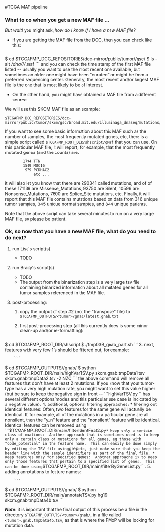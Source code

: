 #TCGA MAF pipeline

### What to do when you get a new MAF file ...

*But wait!* you might ask, *how do I know if I have a new MAF file?*

- If you are getting the MAF file from the DCC, then you can check like this:

    ```
$ cd $TCGAFMP_DCC_REPOSITORIES/dcc-mirror/public/tumor/<tumor>/gsc/
$ ls -alt */*dna*/*/*/*.maf
    ```
and you can check the time stamp of the first MAF file listed -- usually you want to use the most recent one available, but sometimes an older one might have been "curated" or might be from a preferred sequencing center.
Generally, the most recent and/or largest MAF file is the one that is most likely to be of interest.

- On the other hand, you might have obtained a MAF file from a different
source.

We will use this SKCM MAF file as an example:
```
$TCGAFMP_DCC_REPOSITORIES/dcc-mirror/public/tumor/skcm/gsc/broad.mit.edu/illuminaga_dnaseq/mutations/broad.mit.edu_SKCM.IlluminaGA_DNASeq.Level_2.1.5.0/skcm_clean_pairs.aggregated.capture.tcga.uuid.somatic.maf
```

If you want to see some basic information about  this MAF such as the number of samples, the most frequently mutated genes, etc, there is a simple script called ```$TCGAFMP_ROOT_DIR/shscript/qMaf``` that you can use.  On this particular MAF file, it will report, for example, that the most frequently mutated genes (and the counts) are:

```
        1794 TTN
        1549 MUC16
         979 PCDHAC2
             etc ...
```
it will also let you know that there are 290341 called mutations, and of of these 171139 are Missense_Mutations, 93750 are Silent, 10596 are Nonsense_Mutations, 7600 are Splice_Site mutations, etc. Finally, it will
report that this MAF file contains mutations based on data from 346 unique 
tumor samples, 345 unique normal samples, and 344 unique patients.

Note that the above script can take several minutes to run on a very large
MAF file, so please be patient.

### Ok, so now that you have a new MAF file, what do you need to do next?

1. run Lisa's script(s)
	* TODO

2. run Brady's script(s)
	* TODO
	* The output from the binarization step is a very large tsv file containing binarized information about all mutated genes for all tumor samples referenced in the MAF file.


3. post-processing:
    1. copy the output of step #2 (not the "transpose" file) to ```$TCGAFMP_OUTPUTS/<tumor>/gnab/latest.gnab.txt```
    2. first post-processing step (all this currently does is some minor clean-up and/or re-formatting):

        ```
$ cd $TCGAFMP_ROOT_DIR/shscript
$ ./fmp03B_gnab_part.sh <tumor>
        ```
    3. next, features with very few 1's should be filtered out, for example:

        ```
$ cd $TCGAFMP_OUTPUTS/<tumor>/gnab/
$ python $TCGAFMP_ROOT_DIR/main/highVarTSV.py skcm.gnab.tmpData1.tsv skcm.gnab.tmpData2.tsv -2 NZC
        ```
        the above command will remove all features that don't have at least 2 mutations.  If you know that your tumor-type has a very high mutation rate, you might want to set this value higher (but be sure to keep the negative sign in front -- ```highVarTSV.py``` has several different options/modes and this particular use case is indicated by a negative value).
    4. additional, optional filtering approaches:
          * filtering out identical features: Often, two features for the same gene will actually be identical.  If, for example, all of the mutations in a particular gene are all nonsilent, then the "y_n" feature and the "nonsilent" feature will be identical.  Identical features can be removed using ```$TCGAFMP_ROOT_DIR/main/filterIdentFeat2.py```
          * keep only a certain class of muations:  Another approach that is sometimes used is to keep only a certain class of mutations for all genes, eg those with "code_potential" in the feature name.  This can easily be done simply by editing the TSV file using ```grep``` etc, just make sure that you keep the header line with the sample identifiers as part of the final file.
          * keep features only for specified genes:  Another approache is to keep only those features that pertain to a specified list of genes.  This can be done using ```$TCGAFMP_ROOT_DIR/main/filterByGeneList.py```.
    5. adding annotations to feature names:

        ```
$ cd $TCGAFMP_OUTPUTS/<tumor>/gnab/
$ python $TCGAFMP_ROOT_DIR/main/annotateTSV.py <infile> hg19 skcm.gnab.tmpData4b.tsv
        ```
        
***Note***: it is important that the final output of this process be a file in the directory ```$TCGAFMP_OUTPUTS/<tumor>/gnab/```, in a file called ```<tumor>.gnab.tmpData4b.tsv```, as that is where the FMxP will be looking for mutation data.

